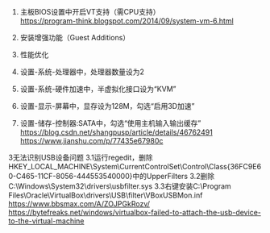 1. 主板BIOS设置中开启VT支持（需CPU支持）  
https://program-think.blogspot.com/2014/09/system-vm-6.html

1. 安装增强功能（Guest Additions）

1. 性能优化
  1. 设置-系统-处理器中，处理器数量设为2
  1. 设置-系统-硬件加速中，半虚拟化接口设为“KVM”
  1. 设置-显示-屏幕中，显存设为128M，勾选“启用3D加速”
  1. 设置-储存-控制器:SATA中，勾选“使用主机输入输出缓存”
https://blog.csdn.net/shangpusp/article/details/46762491
https://www.jianshu.com/p/77435e67980c

3无法识别USB设备问题
3.1运行regedit，删除HKEY_LOCAL_MACHINE\System\CurrentControlSet\Control\Class\{36FC9E60-C465-11CF-8056-444553540000}中的UpperFilters
3.2删除C:\Windows\System32\drivers\usbfilter.sys
3.3右键安装C:\Program Files\Oracle\VirtualBox\drivers\USB\filter\VBoxUSBMon.inf
https://www.bbsmax.com/A/ZOJPGkRozv/
https://bytefreaks.net/windows/virtualbox-failed-to-attach-the-usb-device-to-the-virtual-machine

